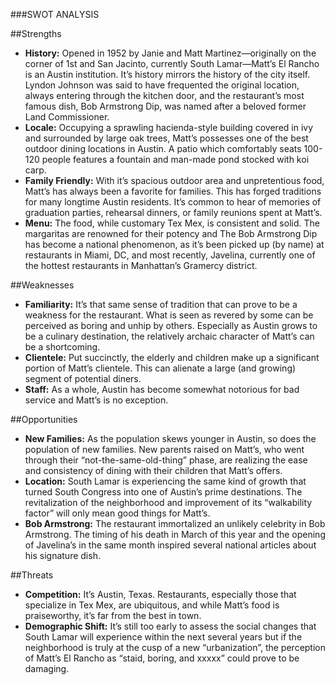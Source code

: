 ###SWOT ANALYSIS

##Strengths
* **History:** Opened in 1952 by Janie and Matt Martinez—originally on the corner of 1st and San Jacinto, currently South Lamar—Matt’s El Rancho is an Austin institution. It’s history mirrors the history of the city itself. Lyndon Johnson was said to have frequented the original location, always entering through the kitchen door, and the restaurant’s most famous dish, Bob Armstrong Dip, was named after a beloved former Land Commissioner.
* **Locale:** Occupying a sprawling hacienda-style building covered in ivy and surrounded by large oak trees, Matt’s possesses one of the best outdoor dining locations in Austin. A patio which comfortably seats 100-120 people features a fountain and man-made pond stocked with koi carp.
* **Family Friendly:** With it’s spacious outdoor area and unpretentious food, Matt’s has always been a favorite for families. This has forged traditions for many longtime Austin residents. It’s common to hear of memories of graduation parties, rehearsal dinners, or family reunions spent at Matt’s.
* **Menu:** The food, while customary Tex Mex, is consistent and solid. The margaritas are renowned for their potency and The Bob Armstrong Dip has become a national phenomenon, as it’s been picked up (by name) at restaurants in Miami, DC, and most recently, Javelina, currently one of the hottest restaurants in Manhattan’s Gramercy district.

##Weaknesses
* **Familiarity:** It’s that same sense of tradition that can prove to be a weakness for the restaurant. What is seen as revered by some can be perceived as boring and unhip by others. Especially as Austin grows to be a culinary destination, the relatively archaic character of Matt’s can be a shortcoming.
* **Clientele:** Put succinctly, the elderly and children make up a significant portion of Matt’s clientele. This can alienate a large (and growing) segment of potential diners. 
* **Staff:** As a whole, Austin has become somewhat notorious for bad service and Matt’s is no exception.  

##Opportunities
* **New Families:** As the population skews younger in Austin, so does the population of new families. New parents raised on Matt’s, who went through their “not-the-same-old-thing” phase, are realizing the ease and consistency of dining with their children that Matt’s offers.
* **Location:** South Lamar is experiencing the same kind of growth that turned South Congress into one of Austin’s prime destinations. The revitalization of the neighborhood and improvement of its “walkability factor” will only mean good things for Matt’s.
* **Bob Armstrong:** The restaurant immortalized an unlikely celebrity in Bob Armstrong. The timing of his death in March of this year and the opening of Javelina’s in the same month inspired several national articles about his signature dish. 

##Threats
* **Competition:** It’s Austin, Texas. Restaurants, especially those that specialize in Tex Mex, are ubiquitous, and while Matt’s food is praiseworthy, it’s far from the best in town. 
* **Demographic Shift:** It’s still too early to assess the social changes that South Lamar will experience within the next several years but if the neighborhood is truly at the cusp of a new “urbanization”, the perception of Matt’s El Rancho as “staid, boring, and xxxxx” could prove to be damaging.